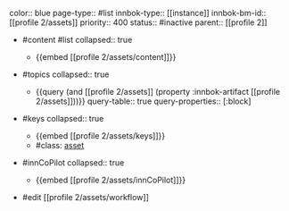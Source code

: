 color:: blue
page-type:: #list
innbok-type:: [[instance]]
innbok-bm-id:: [[profile 2/assets]]
priority:: 400
status:: #inactive
parent:: [[profile 2]]

- #content #list
  collapsed:: true
	- {{embed [[profile 2/assets/content]]}}
- #topics
   collapsed:: true
    - {{query (and [[profile 2/assets]] (property :innbok-artifact [[profile 2/assets]]))}}
      query-table:: true
      query-properties:: [:block]
- #keys
  collapsed:: true
	- {{embed [[profile 2/assets/keys]]}}
	- #class: [asset](https://go.innbok.com/#/page/innBoK%2Fclass%2Fasset)
- #innCoPilot
   collapsed:: true
	 - {{embed [[profile 2/assets/innCoPilot]]}}

- #edit [[profile 2/assets/workflow]]

